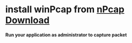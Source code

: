 <h1>install winPcap from <a href="https://npcap.com/#download">nPcap Download</a></h1>
<h4>Run your application as administrator to capture packet</h4>